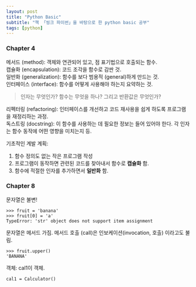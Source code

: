 ```yaml
---
layout: post
title: "Python Basic"
subtitle: "책 「씽크 파이썬」을 바탕으로 한 python basic 공부"
tags: [python]
---
```




### Chapter 4

메서드 (method): 객체와 연관되어 있고, 점 표기법으로 호출되는 함수.  
캡슐화 (encapsulation): 코드 조각을 함수로 감싼 것.  
일반화 (generalization): 함수를 보다 범용적 (general)하게 만드는 것.  
인터페이스 (interface): 함수를 어떻게 사용해야 하는지 요약하는 것.  
> 인자는 무엇인가? 함수는 무엇을 하나? 그리고 반환값은 무엇인가?  

리펙터링 (refactoring): 인터페이스를 개선하고 코드 재사용을 쉽게 하도록 프로그램을 재정리하는 과정.  
독스트링 (docstring): 이 함수를 사용하는 데 필요한 정보는 들어 있어야 한다. 각 인자는 함수 동작에 어떤 영향을 미치는지 등.

기초적인 계발 계획:  
1. 함수 정의도 없는 작은 프로그램 작성  
2. 프로그램이 동작하면 관련된 코드를 찾아내서 함수로 **캡슐화** 함.  
3. 함수에 적절한 인자를 추가하면서 **일반화** 함.  

### Chapter 8
문자열은 불변!
```
>>> fruit = 'banana'
>>> fruit[0] = 'a'
TypeError: 'str' object does not support item assignment
```
문자열은 메서드 가짐. 메서드 호출 (call)은 인보케이션(invocation, 호출) 이라고도 불림.
```
>>> fruit.upper()
'BANANA'
```
객체: cal1이 객체.
```
cal1 = Calculator()
```
